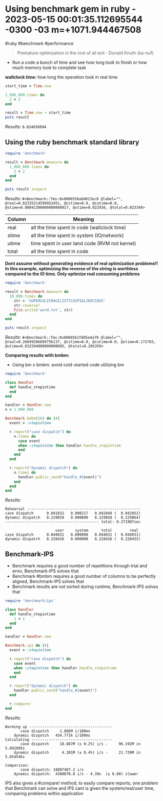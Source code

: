 # Using benchmark gem in ruby - 2023-05-15 00:01:35.112695544 -0300 -03 m=+1071.944467508

#ruby #benchmark #performance

> Premature optimization is the root of all evil - Donald Knuth (ka-nuf)

*   Run a code a bunch of time and see how long took to finish or how much memory took to complete task

**wallclock time:** how long the operation took in real time

```ruby
start_time = Time.now

1_000_000.times do 
  2 + 2
end

result = Time.now - start_time
puts result
```

*Results:* `0.024850994`

## Using the ruby benchmark standard library

```ruby
require 'benchmark'

result = Benchmark.measure do 
  1_000_000.times do 
    2 + 2
  end
end

puts result.inspect
```

*Results:* `#<Benchmark::Tms:0x0000556ab0013ec8 @label="", @real=0.02335214599952451, @cstime=0.0, @cutime=0.0, @stime=0.00041300000000000017, @utime=0.022936, @total=0.023349>`

| Column | Meaning                                       |
| ------ | --------------------------------------------- |
| real   | all the time spent in code (wallclock time)   |
| stime  | all the time spent in system (IO/network)     |
| utime  | time spent in user land code (RVM not kernel) |
| total  | all the time spent in code                    |

**Dont assume without generating evidence of real optimization problems!! In this example, optimizing the reverse of the string is worthless compared to the IO time. Only optimize real consuming problems**

```ruby
require 'benchmark'

result = Benchmark.measure do 
  10_000.times do 
    str = 'SUPERCALIFRAGILISTICEXPIALIDOCIOUS'
    str.reverse!
    File.write('word.txt', str)
  end
end

puts result.inspect
```

*Results:* `#<Benchmark::Tms:0x0000561f805e4a70 @label="", @real=0.26699286099756137, @cstime=0.0, @cutime=0.0, @stime=0.172765, @utime=0.032594000000000005, @total=0.205359>`

**Comparing results with bmbm:**

*   Using bm x bmbm: avoid cold-started code utilizing bm

```ruby
require 'benchmark'

class Handler
  def handle_stepintime
  end
end

handler = Handler.new
n = 1_000_000

Benchmark.bmbm(16) do |r|
  event = :stepintime

  r.report("case dispatch") do
    n.times do 
      case event
      when :stepintime then handler.handle_stepintime
      end
    end
  end

  r.report("dynamic dispatch") do 
    n.times do 
      handler.public_send("handle_#{event}")
    end
  end
end
```

*Results:*

    Rehearsal ----------------------------------------------------
    case dispatch      0.041832   0.000217   0.042049 (  0.042052)
    dynamic dispatch   0.229858   0.000000   0.229858 (  0.229864)
    ------------------------------------------- total: 0.271907sec

                           user     system      total        real
    case dispatch      0.044031   0.000000   0.044031 (  0.044031)
    dynamic dispatch   0.228426   0.000000   0.228426 (  0.228432)

## Benchmark-IPS

*   Benchmark requires a good number of repetitions through trial and error, Benchmark-IPS solves that
*   Benchmark #bmbm requires a good number of columns to be perfectly aligned, Benchmark-IPS solves that
*   Benchmark results are not sorted during runtime, Benchmark-IPS solves that

```ruby
require 'benchmark/ips'

class Handler
  def handle_stepintime
    1 + 1
  end
end

handler = Handler.new

Benchmark.ips do |r|
  event = :stepintime

  r.report("case dispatch") do
    case event
    when :stepintime then handler.handle_stepintime
    end
  end

  r.report("dynamic dispatch") do 
    handler.public_send("handle_#{event}")
  end

  r.compare!
end
```

*Results:*

```
Warming up --------------------------------------
       case dispatch     1.886M i/100ms
    dynamic dispatch   434.771k i/100ms
Calculating -------------------------------------
       case dispatch     18.887M (± 0.2%) i/s -     96.192M in   5.092895s
    dynamic dispatch      4.301M (± 0.4%) i/s -     21.739M in   5.054546s

Comparison:
       case dispatch: 18887487.2 i/s
    dynamic dispatch:  4300870.8 i/s - 4.39x  (± 0.00) slower

```

IPS also gives a #compare! method, to easily compare reports, one problem that Benchmark can solve and IPS cant is given the system/real/user time, comparing problems within application
